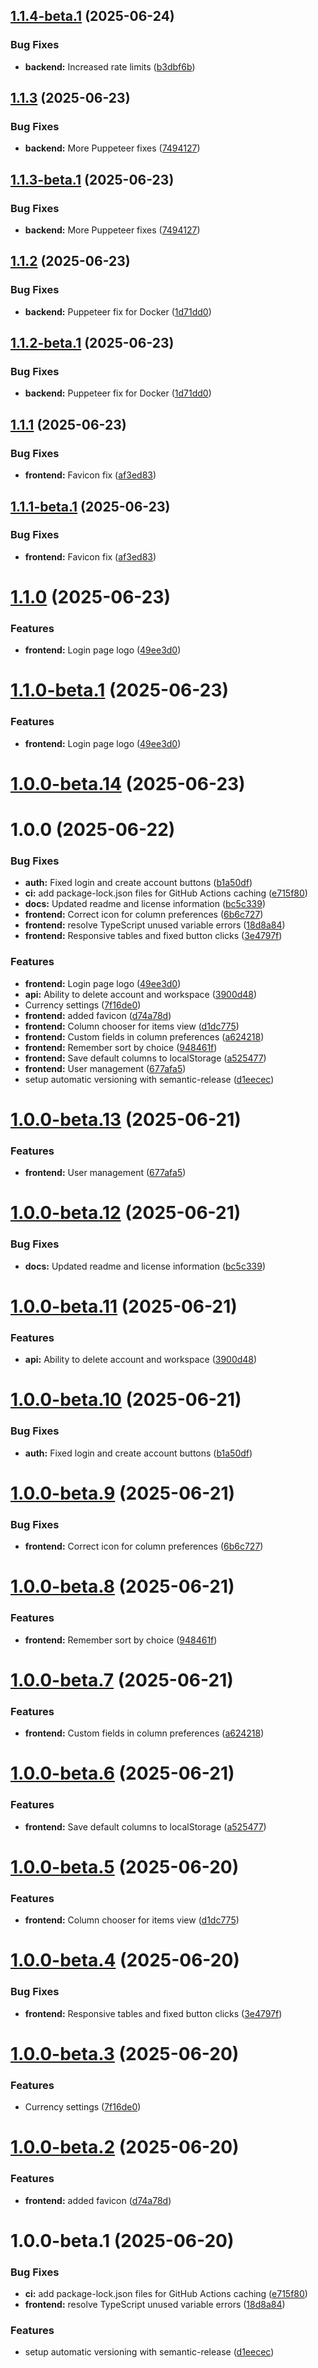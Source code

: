 ## [1.1.4-beta.1](https://github.com/kaskajp/monooki/compare/v1.1.3...v1.1.4-beta.1) (2025-06-24)


### Bug Fixes

* **backend:** Increased rate limits ([b3dbf6b](https://github.com/kaskajp/monooki/commit/b3dbf6bc0688c78dbb95ab89a7cab3cbe7011c9e))

## [1.1.3](https://github.com/kaskajp/monooki/compare/v1.1.2...v1.1.3) (2025-06-23)


### Bug Fixes

* **backend:** More Puppeteer fixes ([7494127](https://github.com/kaskajp/monooki/commit/7494127e456e122c600162d8d69b4c02accfd673))

## [1.1.3-beta.1](https://github.com/kaskajp/monooki/compare/v1.1.2...v1.1.3-beta.1) (2025-06-23)


### Bug Fixes

* **backend:** More Puppeteer fixes ([7494127](https://github.com/kaskajp/monooki/commit/7494127e456e122c600162d8d69b4c02accfd673))

## [1.1.2](https://github.com/kaskajp/monooki/compare/v1.1.1...v1.1.2) (2025-06-23)


### Bug Fixes

* **backend:** Puppeteer fix for Docker ([1d71dd0](https://github.com/kaskajp/monooki/commit/1d71dd031c61c4b7171baf09ffa4769a38386b95))

## [1.1.2-beta.1](https://github.com/kaskajp/monooki/compare/v1.1.1...v1.1.2-beta.1) (2025-06-23)


### Bug Fixes

* **backend:** Puppeteer fix for Docker ([1d71dd0](https://github.com/kaskajp/monooki/commit/1d71dd031c61c4b7171baf09ffa4769a38386b95))

## [1.1.1](https://github.com/kaskajp/monooki/compare/v1.1.0...v1.1.1) (2025-06-23)


### Bug Fixes

* **frontend:** Favicon fix ([af3ed83](https://github.com/kaskajp/monooki/commit/af3ed837ac279a6511ccbcd4b3c328ba9f04fc8e))

## [1.1.1-beta.1](https://github.com/kaskajp/monooki/compare/v1.1.0...v1.1.1-beta.1) (2025-06-23)


### Bug Fixes

* **frontend:** Favicon fix ([af3ed83](https://github.com/kaskajp/monooki/commit/af3ed837ac279a6511ccbcd4b3c328ba9f04fc8e))

# [1.1.0](https://github.com/kaskajp/monooki/compare/v1.0.0...v1.1.0) (2025-06-23)


### Features

* **frontend:** Login page logo ([49ee3d0](https://github.com/kaskajp/monooki/commit/49ee3d07b8b0bd85fd2b66a5a1966178eca3371d))

# [1.1.0-beta.1](https://github.com/kaskajp/monooki/compare/v1.0.0...v1.1.0-beta.1) (2025-06-23)


### Features

* **frontend:** Login page logo ([49ee3d0](https://github.com/kaskajp/monooki/commit/49ee3d07b8b0bd85fd2b66a5a1966178eca3371d))

# [1.0.0-beta.14](https://github.com/kaskajp/monooki/compare/v1.0.0-beta.13...v1.0.0-beta.14) (2025-06-23)
# 1.0.0 (2025-06-22)


### Bug Fixes

* **auth:** Fixed login and create account buttons ([b1a50df](https://github.com/kaskajp/monooki/commit/b1a50df1bb2dc0e4381e5ef9ec26b01508182299))
* **ci:** add package-lock.json files for GitHub Actions caching ([e715f80](https://github.com/kaskajp/monooki/commit/e715f80231a21e2005fae1ba0fe120cbcf701020))
* **docs:** Updated readme and license information ([bc5c339](https://github.com/kaskajp/monooki/commit/bc5c339ef8c5c7eb02edaf73301cc58d4c93c836))
* **frontend:** Correct icon for column preferences ([6b6c727](https://github.com/kaskajp/monooki/commit/6b6c727e4973426c810a53b09f13304de4673a93))
* **frontend:** resolve TypeScript unused variable errors ([18d8a84](https://github.com/kaskajp/monooki/commit/18d8a84bcfa300ccf415ac34010731e9e349075a))
* **frontend:** Responsive tables and fixed button clicks ([3e4797f](https://github.com/kaskajp/monooki/commit/3e4797fe655c5861c3566cad6c02f024c88c67b1))


### Features

* **frontend:** Login page logo ([49ee3d0](https://github.com/kaskajp/monooki/commit/49ee3d07b8b0bd85fd2b66a5a1966178eca3371d))
* **api:** Ability to delete account and workspace ([3900d48](https://github.com/kaskajp/monooki/commit/3900d4814f531222351d4842a38708dc6786984f))
* Currency settings ([7f16de0](https://github.com/kaskajp/monooki/commit/7f16de0ef32cf858e7d3fb913fbc86cc1954bd6a))
* **frontend:** added favicon ([d74a78d](https://github.com/kaskajp/monooki/commit/d74a78d48cfa2d7052c55c7664c8af6e774df344))
* **frontend:** Column chooser for items view ([d1dc775](https://github.com/kaskajp/monooki/commit/d1dc7754afb1895f3a4507522beeb4bbf8abdbd0))
* **frontend:** Custom fields in column preferences ([a624218](https://github.com/kaskajp/monooki/commit/a624218ee0650add3778aacac24e45433b073a04))
* **frontend:** Remember sort by choice ([948461f](https://github.com/kaskajp/monooki/commit/948461f63f337f266cae22627f7745cfa361e895))
* **frontend:** Save default columns to localStorage ([a525477](https://github.com/kaskajp/monooki/commit/a52547772468d997f88f28001e9cacaba91a43cc))
* **frontend:** User management ([677afa5](https://github.com/kaskajp/monooki/commit/677afa5e8373d2cf9503f1205ef67160713377c1))
* setup automatic versioning with semantic-release ([d1eecec](https://github.com/kaskajp/monooki/commit/d1eececd9ebdf6fa211a411c07b2a885883daeed))

# [1.0.0-beta.13](https://github.com/kaskajp/monooki/compare/v1.0.0-beta.12...v1.0.0-beta.13) (2025-06-21)


### Features

* **frontend:** User management ([677afa5](https://github.com/kaskajp/monooki/commit/677afa5e8373d2cf9503f1205ef67160713377c1))

# [1.0.0-beta.12](https://github.com/kaskajp/monooki/compare/v1.0.0-beta.11...v1.0.0-beta.12) (2025-06-21)


### Bug Fixes

* **docs:** Updated readme and license information ([bc5c339](https://github.com/kaskajp/monooki/commit/bc5c339ef8c5c7eb02edaf73301cc58d4c93c836))

# [1.0.0-beta.11](https://github.com/kaskajp/monooki/compare/v1.0.0-beta.10...v1.0.0-beta.11) (2025-06-21)


### Features

* **api:** Ability to delete account and workspace ([3900d48](https://github.com/kaskajp/monooki/commit/3900d4814f531222351d4842a38708dc6786984f))

# [1.0.0-beta.10](https://github.com/kaskajp/monooki/compare/v1.0.0-beta.9...v1.0.0-beta.10) (2025-06-21)


### Bug Fixes

* **auth:** Fixed login and create account buttons ([b1a50df](https://github.com/kaskajp/monooki/commit/b1a50df1bb2dc0e4381e5ef9ec26b01508182299))

# [1.0.0-beta.9](https://github.com/kaskajp/monooki/compare/v1.0.0-beta.8...v1.0.0-beta.9) (2025-06-21)


### Bug Fixes

* **frontend:** Correct icon for column preferences ([6b6c727](https://github.com/kaskajp/monooki/commit/6b6c727e4973426c810a53b09f13304de4673a93))

# [1.0.0-beta.8](https://github.com/kaskajp/monooki/compare/v1.0.0-beta.7...v1.0.0-beta.8) (2025-06-21)


### Features

* **frontend:** Remember sort by choice ([948461f](https://github.com/kaskajp/monooki/commit/948461f63f337f266cae22627f7745cfa361e895))

# [1.0.0-beta.7](https://github.com/kaskajp/monooki/compare/v1.0.0-beta.6...v1.0.0-beta.7) (2025-06-21)


### Features

* **frontend:** Custom fields in column preferences ([a624218](https://github.com/kaskajp/monooki/commit/a624218ee0650add3778aacac24e45433b073a04))

# [1.0.0-beta.6](https://github.com/kaskajp/monooki/compare/v1.0.0-beta.5...v1.0.0-beta.6) (2025-06-21)


### Features

* **frontend:** Save default columns to localStorage ([a525477](https://github.com/kaskajp/monooki/commit/a52547772468d997f88f28001e9cacaba91a43cc))

# [1.0.0-beta.5](https://github.com/kaskajp/monooki/compare/v1.0.0-beta.4...v1.0.0-beta.5) (2025-06-20)


### Features

* **frontend:** Column chooser for items view ([d1dc775](https://github.com/kaskajp/monooki/commit/d1dc7754afb1895f3a4507522beeb4bbf8abdbd0))

# [1.0.0-beta.4](https://github.com/kaskajp/monooki/compare/v1.0.0-beta.3...v1.0.0-beta.4) (2025-06-20)


### Bug Fixes

* **frontend:** Responsive tables and fixed button clicks ([3e4797f](https://github.com/kaskajp/monooki/commit/3e4797fe655c5861c3566cad6c02f024c88c67b1))

# [1.0.0-beta.3](https://github.com/kaskajp/monooki/compare/v1.0.0-beta.2...v1.0.0-beta.3) (2025-06-20)


### Features

* Currency settings ([7f16de0](https://github.com/kaskajp/monooki/commit/7f16de0ef32cf858e7d3fb913fbc86cc1954bd6a))

# [1.0.0-beta.2](https://github.com/kaskajp/monooki/compare/v1.0.0-beta.1...v1.0.0-beta.2) (2025-06-20)


### Features

* **frontend:** added favicon ([d74a78d](https://github.com/kaskajp/monooki/commit/d74a78d48cfa2d7052c55c7664c8af6e774df344))

# 1.0.0-beta.1 (2025-06-20)


### Bug Fixes

* **ci:** add package-lock.json files for GitHub Actions caching ([e715f80](https://github.com/kaskajp/monooki/commit/e715f80231a21e2005fae1ba0fe120cbcf701020))
* **frontend:** resolve TypeScript unused variable errors ([18d8a84](https://github.com/kaskajp/monooki/commit/18d8a84bcfa300ccf415ac34010731e9e349075a))


### Features

* setup automatic versioning with semantic-release ([d1eecec](https://github.com/kaskajp/monooki/commit/d1eececd9ebdf6fa211a411c07b2a885883daeed))
